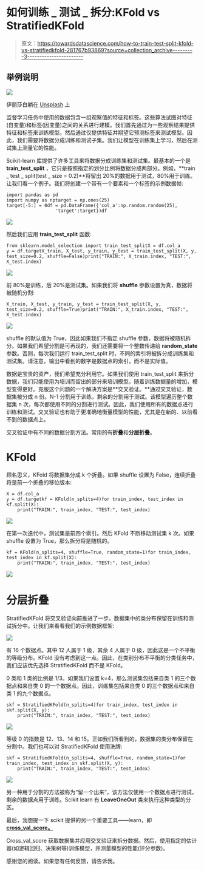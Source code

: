 # 如何训练 _ 测试 _ 拆分:KFold vs StratifiedKFold

> 原文：<https://towardsdatascience.com/how-to-train-test-split-kfold-vs-stratifiedkfold-281767b93869?source=collection_archive---------3----------------------->

## 举例说明

![](img/23d0740228897bbcf75514aff107f139.png)

伊丽莎白躺在 [Unsplash](https://unsplash.com/s/photos/divide?utm_source=unsplash&utm_medium=referral&utm_content=creditCopyText) 上

监督学习任务中使用的数据包含一组观察值的特征和标签。这些算法试图对特征(自变量)和标签(因变量)之间的关系进行建模。我们首先通过为一些观察结果提供特征和标签来训练模型。然后通过仅提供特征并期望它预测标签来测试模型。因此，我们需要将数据分成训练和测试子集。我们让模型在训练集上学习，然后在测试集上测量它的性能。

Scikit-learn 库提供了许多工具来将数据分成训练集和测试集。最基本的一个是 **train_test_split** ，它只是按照指定的划分比例将数据分成两部分。例如，**train _ test _ split(test _ size = 0.2)**将留出 20%的数据用于测试，80%用于训练。让我们看一个例子。我们将创建一个带有一个要素和一个标签的示例数据帧:

```
import pandas as pd
import numpy as nptarget = np.ones(25)
target[-5:] = 0df = pd.DataFrame({'col_a':np.random.random(25),
                  'target':target})df
```

![](img/b7eb68ab60c776729efad2f139c4f72f.png)

然后我们应用 **train_test_split** 函数:

```
from sklearn.model_selection import train_test_splitX = df.col_a
y = df.targetX_train, X_test, y_train, y_test = train_test_split(X, y, test_size=0.2, shuffle=False)print("TRAIN:", X_train.index, "TEST:", X_test.index)
```

![](img/7319558a2bd52f643da124fdbeee6d00.png)

前 80%是训练，后 20%是测试集。如果我们将 **shuffle** 参数设置为真，数据将被随机分割:

```
X_train, X_test, y_train, y_test = train_test_split(X, y, test_size=0.2, shuffle=True)print("TRAIN:", X_train.index, "TEST:", X_test.index)
```

![](img/d9601757e6ab1e76c6f53c4b9c2a0dc9.png)

shuffle 的默认值为 True，因此如果我们不指定 shuffle 参数，数据将被随机拆分。如果我们希望分割是可再现的，我们还需要将一个整数传递给 **random_state** 参数。否则，每次我们运行 train_test_split 时，不同的索引将被拆分成训练集和测试集。请注意，输出中看到的数字是数据点的索引，而不是实际值。

数据是宝贵的资产，我们希望充分利用它。如果我们使用 train_test_split 来拆分数据，我们只能使用为培训而留出的部分来培训模型。随着训练数据量的增加，模型变得更好。克服这个问题的一个解决方案是**交叉验证。**通过交叉验证，数据集被分成 n 份。N-1 分割用于训练，剩余的分割用于测试。该模型遍历整个数据集 n 次，每次都使用不同的分割进行测试。因此，我们使用所有的数据点进行训练和测试。交叉验证也有助于更准确地衡量模型的性能，尤其是在新的、以前看不到的数据点上。

交叉验证中有不同的数据分割方法。常用的有**折叠**和**分层折叠**。

# **KFold**

顾名思义，KFold 将数据集分成 k 个折叠。如果 shuffle 设置为 False，连续折叠将是前一个折叠的移位版本:

```
X = df.col_a
y = df.targetkf = KFold(n_splits=4)for train_index, test_index in kf.split(X):
    print("TRAIN:", train_index, "TEST:", test_index)
```

![](img/b28c38faa6a15d3f6fdaed88e921ea85.png)

在第一次迭代中，测试集是前四个索引。然后 KFold 不断移动测试集 k 次。如果 shuffle 设置为 True，那么拆分将是随机的。

```
kf = KFold(n_splits=4, shuffle=True, random_state=1)for train_index, test_index in kf.split(X):
    print("TRAIN:", train_index, "TEST:", test_index)
```

![](img/110cab3be55c2d8a6bce1640664bcceb.png)

# **分层折叠**

StratifiedKFold 将交叉验证向前推进了一步。数据集中的类分布保留在训练和测试拆分中。让我们来看看我们的示例数据框架:

![](img/b7eb68ab60c776729efad2f139c4f72f.png)

有 16 个数据点。其中 12 人属于 1 级，其余 4 人属于 0 级，因此这是一个不平衡的等级分布。KFold 没有考虑到这一点。因此，在类别分布不平衡的分类任务中，我们应该优先选择 StratifiedKFold 而不是 KFold。

0 类和 1 类的比例是 1/3。如果我们设置 k=4，那么测试集包括来自类 1 的三个数据点和来自类 0 的一个数据点。因此，训练集包括来自类 0 的三个数据点和来自类 1 的九个数据点。

```
skf = StratifiedKFold(n_splits=4)for train_index, test_index in skf.split(X, y):
    print("TRAIN:", train_index, "TEST:", test_index)
```

![](img/d1c61ab39da7441b0b8e8eec2c2be57d.png)

等级 0 的指数是 12、13、14 和 15。正如我们所看到的，数据集的类分布保留在分割中。我们也可以对 StratifiedKFold 使用洗牌:

```
skf = StratifiedKFold(n_splits=4, shuffle=True, random_state=1)for train_index, test_index in skf.split(X, y):
    print("TRAIN:", train_index, "TEST:", test_index)
```

![](img/463c27d2267a97bdd0001912aa43e428.png)

另一种用于分割的方法被称为“留一个出来”，该方法仅使用一个数据点进行测试，剩余的数据点用于训练。Scikit learn 有 **LeaveOneOut** 类来执行这种类型的分区。

最后，我想提一下 scikit 提供的另一个重要工具——learn，即 [**cross_val_score。**](https://scikit-learn.org/stable/modules/generated/sklearn.model_selection.cross_val_score.html)

Cross_val_score 获取数据集并应用交叉验证来拆分数据。然后，使用指定的估计器(如逻辑回归、决策树等)训练模型，并测量模型的性能(评分参数)。

感谢您的阅读。如果您有任何反馈，请告诉我。